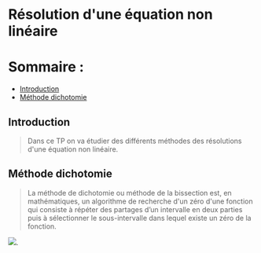 # Résolution d'une équation non linéaire
# Sommaire :
 - [Introduction](#introduction)
 - [Méthode dichotomie](#méthode-dichotomie)

## Introduction 
> Dans ce TP on va étudier des différents méthodes des résolutions d'une équation non linéaire.
## Méthode dichotomie
> La méthode de dichotomie ou méthode de la bissection est, en mathématiques, un algorithme de recherche d'un zéro d'une fonction qui consiste à répéter des partages d’un intervalle en deux parties puis à sélectionner le sous-intervalle dans lequel existe un zéro de la fonction.

<img src="méthode de dichotomie.png"/>.

